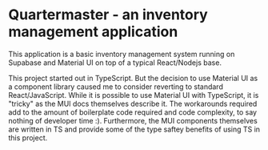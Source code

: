 # Quartermaster - an inventory management application

This application is a basic inventory management system running on Supabase and Material UI on top of a typical React/Nodejs base.

This project started out in TypeScript. But the decision to use Material UI as a component library caused me to consider reverting to standard React/JavaScript. While it is possible to use Material UI with TypeScript, it is "tricky" as the MUI docs themselves describe it. The workarounds required add to the amount of boilerplate code required and code complexity, to say nothing of developer time :). Furthermore, the MUI components themselves are written in TS and provide some of the type saftey benefits of using TS in this project.
